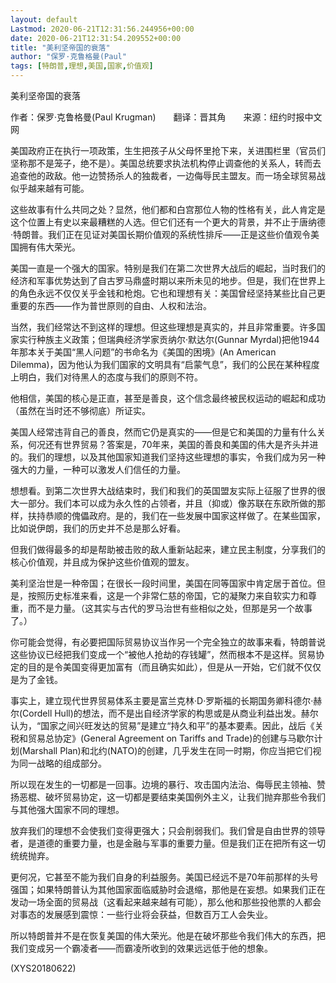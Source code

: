 ```yaml
---
layout: default
Lastmod: 2020-06-21T12:31:56.244956+00:00
date: 2020-06-21T12:31:54.209552+00:00
title: "美利坚帝国的衰落"
author: "保罗·克鲁格曼(Paul"
tags: [特朗普,理想,美国,国家,价值观]
---
```


美利坚帝国的衰落

作者：保罗·克鲁格曼(Paul Krugman)　　翻译：晋其角　　来源：纽约时报中文网

美国政府正在执行一项政策，生生把孩子从父母怀里抢下来，关进围栏里（官员们坚称那不是笼子，绝不是）。美国总统要求执法机构停止调查他的关系人，转而去追查他的政敌。他一边赞扬杀人的独裁者，一边侮辱民主盟友。而一场全球贸易战似乎越来越有可能。

这些故事有什么共同之处？显然，他们都和白宫那位人物的性格有关，此人肯定是这个位置上有史以来最糟糕的人选。但它们还有一个更大的背景，并不止于唐纳德·特朗普。我们正在见证对美国长期价值观的系统性排斥——正是这些价值观令美国拥有伟大荣光。

美国一直是一个强大的国家。特别是我们在第二次世界大战后的崛起，当时我们的经济和军事优势达到了自古罗马鼎盛时期以来所未见的地步。但是，我们在世界上的角色永远不仅仅关乎金钱和枪炮。它也和理想有关：美国曾经坚持某些比自己更重要的东西——作为普世原则的自由、人权和法治。

当然，我们经常达不到这样的理想。但这些理想是真实的，并且非常重要。许多国家实行种族主义政策；但瑞典经济学家贡纳尔·默达尔(Gunnar Myrdal)把他1944年那本关于美国“黑人问题”的书命名为《美国的困境》(An American Dilemma)，因为他认为我们国家的文明具有“启蒙气息”，我们的公民在某种程度上明白，我们对待黑人的态度与我们的原则不符。

他相信，美国的核心是正直，甚至是善良，这个信念最终被民权运动的崛起和成功（虽然在当时还不够彻底）所证实。

美国人经常违背自己的善良，然而它仍是真实的——但是它和美国的力量有什么关系，何况还有世界贸易？答案是，70年来，美国的善良和美国的伟大是齐头并进的。我们的理想，以及其他国家知道我们坚持这些理想的事实，令我们成为另一种强大的力量，一种可以激发人们信任的力量。

想想看。到第二次世界大战结束时，我们和我们的英国盟友实际上征服了世界的很大一部分。我们本可以成为永久性的占领者，并且（抑或）像苏联在东欧所做的那样，扶持恭顺的傀儡政府。是的，我们在一些发展中国家这样做了。在某些国家，比如说伊朗，我们的历史并不总是那么好看。

但我们做得最多的却是帮助被击败的敌人重新站起来，建立民主制度，分享我们的核心价值观，并且成为保护这些价值观的盟友。

美利坚治世是一种帝国；在很长一段时间里，美国在同等国家中肯定居于首位。但是，按照历史标准来看，这是一个非常仁慈的帝国，它的凝聚力来自软实力和尊重，而不是力量。（这其实与古代的罗马治世有些相似之处，但那是另一个故事了。）

你可能会觉得，有必要把国际贸易协议当作另一个完全独立的故事来看，特朗普说这些协议已经把我们变成一个“被他人抢劫的存钱罐”，然而根本不是这样。贸易协定的目的是令美国变得更加富有（而且确实如此），但是从一开始，它们就不仅仅是为了金钱。

事实上，建立现代世界贸易体系主要是富兰克林·D·罗斯福的长期国务卿科德尔·赫尔(Cordell Hull)的想法，而不是出自经济学家的构思或是从商业利益出发。赫尔认为，“国家之间兴旺发达的贸易”是建立“持久和平”的基本要素。因此，战后《关税和贸易总协定》(General Agreement on Tariffs and Trade)的创建与马歇尔计划(Marshall Plan)和北约(NATO)的创建，几乎发生在同一时期，你应当把它们视为同一战略的组成部分。

所以现在发生的一切都是一回事。边境的暴行、攻击国内法治、侮辱民主领袖、赞扬恶棍、破坏贸易协定，这一切都是要结束美国例外主义，让我们抛弃那些令我们与其他强大国家不同的理想。

放弃我们的理想不会使我们变得更强大；只会削弱我们。我们曾是自由世界的领导者，是道德的重要力量，也是金融与军事的重要力量。但是我们正在把所有这一切统统抛弃。

更何况，它甚至不能为我们自身的利益服务。美国已经远不是70年前那样的头号强国；如果特朗普认为其他国家面临威胁时会退缩，那他是在妄想。如果我们正在发动一场全面的贸易战（这看起来越来越有可能），那么他和那些投他票的人都会对事态的发展感到震惊：一些行业将会获益，但数百万工人会失业。

所以特朗普并不是在恢复美国的伟大荣光。他是在破坏那些令我们伟大的东西，把我们变成另一个霸凌者——而霸凌所收到的效果远远低于他的想象。

(XYS20180622)

